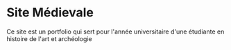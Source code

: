 # Site Médievale 

Ce site est un portfolio qui sert pour l'année universitaire d'une étudiante en histoire de l'art et archéologie


